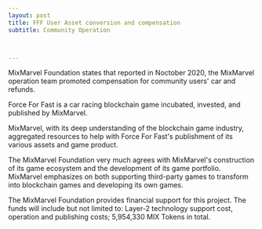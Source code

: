 ```yaml
---
layout: post
title: FFF User Asset conversion and compensation
subtitle: Community Operation 



---
```


MixMarvel Foundation states that reported in Noctober 2020, the MixMarvel operation team promoted compensation for community users' car and refunds.

Force For Fast is a car racing blockchain game incubated, invested, and published by MixMarvel. 

MixMarvel, with its deep understanding of the blockchain game industry, aggregated resources to help with Force For Fast's publishment of its various assets and game product. 

The MixMarvel Foundation very much agrees with MixMarvel's construction of its game ecosystem and the development of its game portfolio. MixMarvel emphasizes on both supporting third-party games to transform into blockchain games and developing its own games. 

The MixMarvel Foundation provides financial support for this project. The funds will include but not limited to: Layer-2 technology support cost, operation and publishing costs; 5,954,330 MIX Tokens in total. 

